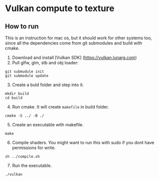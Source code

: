 # Vulkan compute to texture



## How to run
This is an instruction for mac os, but it should work for other systems too, since all the dependencies come from git submodules and build with cmake.
1. Download and install [Vulkan SDK] (https://vulkan.lunarg.com)
2. Pull glfw, glm, stb and obj loader:
```
git submudule init
git submodule update
```
3. Create a buld folder and step into it.
```
mkdir build
cd build
```
4. Run cmake. It will create `makefile` in build folder.
```
cmake -S ../ -B ./
```
5. Create an executable with makefile.
```
make
```
6. Compile shaders. You might want to run this with sudo if you dont have permissions for write.
```
sh ../compile.sh
```
7. Run the executable.
```
./vulkan
```
